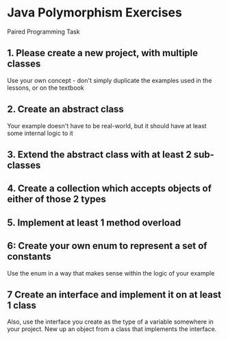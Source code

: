# Java Polymorphism Exercises
Paired Programming Task

## 1. Please create a new project, with multiple classes
Use your own concept - don't simply duplicate the examples used in the lessons, or on the textbook

## 2. Create an abstract class
Your example doesn't have to be real-world, but it should have at least some internal logic to it

## 3. Extend the abstract class with at least 2 sub-classes

## 4. Create a collection which accepts objects of either of those 2 types

## 5. Implement at least 1 method overload

## 6: Create your own enum to represent a set of constants
Use the enum in a way that makes sense within the logic of your example

## 7 Create an interface and implement it on at least 1 class
Also, use the interface you create as the type of a variable somewhere in your project. New up an object from a class that implements the interface.
